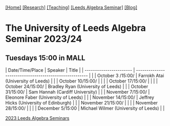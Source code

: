 [[Home]](https://emine-yildirim.github.io/) 
[[Research]](https://emine-yildirim.github.io/Research.html) 
[[Teaching]](https://emine-yildirim.github.io/teaching.html)
[[Leeds Algebra Seminar]](https://emine-yildirim.github.io/Leeds_Seminars_2023-24.html)
[[Blog]](http://yildirimemine.tumblr.com/)

# The University of Leeds Algebra Seminar 2023/24  
## Tuesdays 15:00 in MALL

| Date/Time/Place         | Speaker                                                | Title    |
| ----------------------- | ------------------------------------------------------ |          |
| October 3 /15:00/       | Farrokh Atai (University of Leeds)                     |          |
| October 10/15:00/       |               |          |
| October 17/15:00/       |               |          |
| October 24/15:00/       | Bradley Ryan (University of Leeds)                     |          |
| October 31/15:00/       | Sam Hannah (Cardiff University)                        |          |
| November 7/15:00/       | Eleonore Faber (University of Leeds)                   |          |
| November 14/15:00/      | Jeffrey Hicks (University of Edinburgh)                |          |
| November 21/15:00/      |                                                        |          |
| November 28/15:00/      |               |          |
| December 5/15:00        | Michael Wilmer (University of Leeds)                   |          |


[2023 Leeds Algebra Seminars](https://emine-yildirim.github.io/seminar.html)
